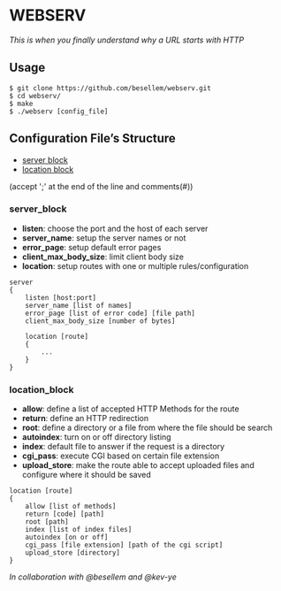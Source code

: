 # WEBSERV
*This is when you finally understand why a URL starts with HTTP*

## Usage
```
$ git clone https://github.com/besellem/webserv.git
$ cd webserv/
$ make
$ ./webserv [config_file]
```
## Configuration File’s Structure

- [server block](#server_block)
- [location block](#location_block)

(accept ';' at the end of the line and comments(#))

### server_block

- **listen**: choose the port and the host of each server
- **server_name**: setup the server names or not
- **error_page**: setup default error pages
- **client_max_body_size**: limit client body size
- **location**: setup routes with one or multiple rules/configuration

```
server
{
    listen [host:port]
    server_name [list of names]
    error_page [list of error code] [file path]
    client_max_body_size [number of bytes]
    
    location [route]
    {
        ...
    }
}
```

### location_block
- **allow**: define a list of accepted HTTP Methods for the route
- **return**: define an HTTP redirection
- **root**: define a directory or a file from where the file should be search
- **autoindex**: turn on or off directory listing
- **index**: default file to answer if the request is a directory
- **cgi_pass**: execute CGI based on certain file extension
- **upload_store**: make the route able to accept uploaded files and configure where it should be saved
```
location [route]
{
    allow [list of methods]
    return [code] [path]
    root [path]
    index [list of index files]
    autoindex [on or off]
    cgi_pass [file extension] [path of the cgi script]
    upload_store [directory]
}
```

*In collaboration with @besellem and @kev-ye*
